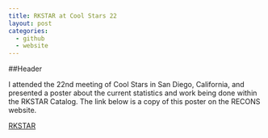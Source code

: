 ```yaml
---
title: RKSTAR at Cool Stars 22
layout: post
categories: 
  - github
  - website
---
```

##Header

I attended the 22nd meeting of Cool Stars in San Diego, California, and presented a poster about the current statistics and work being done within the 
RKSTAR Catalog. The link below is a copy of this poster on the RECONS website. 

[RKSTAR](http://recons.org/poster.johns.pdf)
